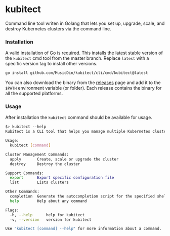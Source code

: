 kubitect
========

Command line tool writen in Golang that lets you set up, upgrade, scale, and destroy Kubernetes clusters via the command
line.

### Installation

A valid installation of [Go](https://go.dev/doc/install) is required. This installs the latest stable version of
the `kubitect` cmd tool from the master branch. Replace `latest` with a specific version tag to install other versions.

```bash
go install github.com/MusicDin/kubitect/cli/cmd/kubitect@latest
```

You can also download the binary from the [releases](https://github.com/MusicDin/kubitect/releases) page and add
it to the `$PATH` environment variable (or folder). Each release contains the binary for all the supported platforms.

### Usage

After installation the `kubitect` command should be available for usage.

```bash
$> kubitect --help
Kubitect is a CLI tool that helps you manage multiple Kubernetes clusters.

Usage:
  kubitect [command]

Cluster Management Commands:
  apply       Create, scale or upgrade the cluster
  destroy     Destroy the cluster

Support Commands:
  export      Export specific configuration file
  list        Lists clusters

Other Commands:
  completion  Generate the autocompletion script for the specified shell
  help        Help about any command

Flags:
  -h, --help      help for kubitect
  -v, --version   version for kubitect

Use "kubitect [command] --help" for more information about a command.

```


